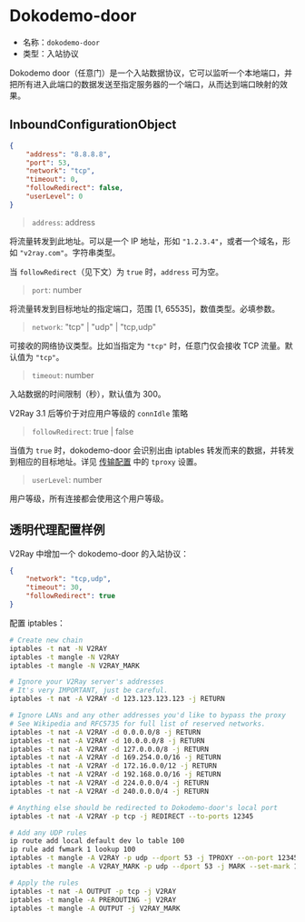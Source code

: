 # Dokodemo-door

* 名称：`dokodemo-door`
* 类型：入站协议

Dokodemo door（任意门）是一个入站数据协议，它可以监听一个本地端口，并把所有进入此端口的数据发送至指定服务器的一个端口，从而达到端口映射的效果。

## InboundConfigurationObject

```json
{
    "address": "8.8.8.8",
    "port": 53,
    "network": "tcp",
    "timeout": 0,
    "followRedirect": false,
    "userLevel": 0
}
```

> `address`: address

将流量转发到此地址。可以是一个 IP 地址，形如 `"1.2.3.4"`，或者一个域名，形如 `"v2ray.com"`。字符串类型。

当 `followRedirect`（见下文）为 `true` 时，`address` 可为空。

> `port`: number

将流量转发到目标地址的指定端口，范围 \[1, 65535\]，数值类型。必填参数。

> `network`: "tcp" | "udp" | "tcp,udp"

可接收的网络协议类型。比如当指定为 `"tcp"` 时，任意门仅会接收 TCP 流量。默认值为 `"tcp"`。

> `timeout`: number

入站数据的时间限制（秒），默认值为 300。

V2Ray 3.1 后等价于对应用户等级的 `connIdle` 策略

> `followRedirect`: true | false

当值为 `true` 时，dokodemo-door 会识别出由 iptables 转发而来的数据，并转发到相应的目标地址。详见 [传输配置](../transport.md) 中的 `tproxy` 设置。

> `userLevel`: number

用户等级，所有连接都会使用这个用户等级。

## 透明代理配置样例

V2Ray 中增加一个 dokodemo-door 的入站协议：

```json
{
    "network": "tcp,udp",
    "timeout": 30,
    "followRedirect": true
}
```

配置 iptables：

```bash
# Create new chain
iptables -t nat -N V2RAY
iptables -t mangle -N V2RAY
iptables -t mangle -N V2RAY_MARK

# Ignore your V2Ray server's addresses
# It's very IMPORTANT, just be careful.
iptables -t nat -A V2RAY -d 123.123.123.123 -j RETURN

# Ignore LANs and any other addresses you'd like to bypass the proxy
# See Wikipedia and RFC5735 for full list of reserved networks.
iptables -t nat -A V2RAY -d 0.0.0.0/8 -j RETURN
iptables -t nat -A V2RAY -d 10.0.0.0/8 -j RETURN
iptables -t nat -A V2RAY -d 127.0.0.0/8 -j RETURN
iptables -t nat -A V2RAY -d 169.254.0.0/16 -j RETURN
iptables -t nat -A V2RAY -d 172.16.0.0/12 -j RETURN
iptables -t nat -A V2RAY -d 192.168.0.0/16 -j RETURN
iptables -t nat -A V2RAY -d 224.0.0.0/4 -j RETURN
iptables -t nat -A V2RAY -d 240.0.0.0/4 -j RETURN

# Anything else should be redirected to Dokodemo-door's local port
iptables -t nat -A V2RAY -p tcp -j REDIRECT --to-ports 12345

# Add any UDP rules
ip route add local default dev lo table 100
ip rule add fwmark 1 lookup 100
iptables -t mangle -A V2RAY -p udp --dport 53 -j TPROXY --on-port 12345 --tproxy-mark 0x01/0x01
iptables -t mangle -A V2RAY_MARK -p udp --dport 53 -j MARK --set-mark 1

# Apply the rules
iptables -t nat -A OUTPUT -p tcp -j V2RAY
iptables -t mangle -A PREROUTING -j V2RAY
iptables -t mangle -A OUTPUT -j V2RAY_MARK
```
